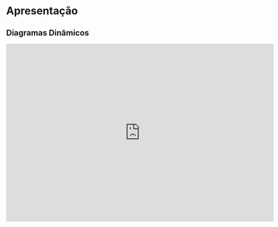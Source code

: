 # Apresentação

## Diagramas Dinâmicos

<iframe width="720" height="480" src="https://www.youtube.com/embed/" frameborder="0" allow="accelerometer; autoplay; clipboard-write; encrypted-media; gyroscope; picture-in-picture; fullscreen"></iframe>